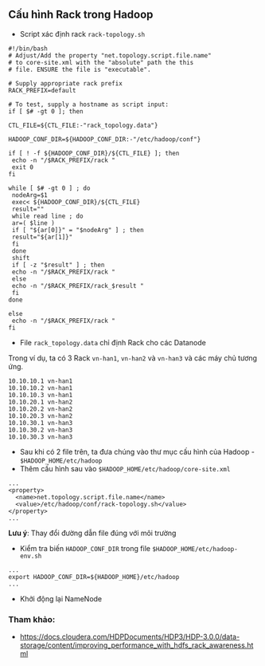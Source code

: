 ## Cấu hình Rack trong Hadoop

- Script xác định rack `rack-topology.sh`

```
#!/bin/bash
# Adjust/Add the property "net.topology.script.file.name"
# to core-site.xml with the "absolute" path the this
# file. ENSURE the file is "executable".

# Supply appropriate rack prefix
RACK_PREFIX=default

# To test, supply a hostname as script input:
if [ $# -gt 0 ]; then

CTL_FILE=${CTL_FILE:-"rack_topology.data"}

HADOOP_CONF_DIR=${HADOOP_CONF_DIR:-"/etc/hadoop/conf"} 

if [ ! -f ${HADOOP_CONF_DIR}/${CTL_FILE} ]; then
 echo -n "/$RACK_PREFIX/rack "
 exit 0
fi

while [ $# -gt 0 ] ; do
 nodeArg=$1
 exec< ${HADOOP_CONF_DIR}/${CTL_FILE}
 result=""
 while read line ; do
 ar=( $line )
 if [ "${ar[0]}" = "$nodeArg" ] ; then
 result="${ar[1]}"
 fi
 done
 shift
 if [ -z "$result" ] ; then
 echo -n "/$RACK_PREFIX/rack "
 else
 echo -n "/$RACK_PREFIX/rack_$result "
 fi
done

else
 echo -n "/$RACK_PREFIX/rack "
fi
```

- File `rack_topology.data` chỉ định Rack cho các Datanode

Trong ví dụ, ta có 3 Rack `vn-han1`, `vn-han2` và `vn-han3` và các máy chủ tương ứng.

```
10.10.10.1 vn-han1
10.10.10.2 vn-han1
10.10.10.3 vn-han1
10.10.20.1 vn-han2
10.10.20.2 vn-han2
10.10.20.3 vn-han2
10.10.30.1 vn-han3
10.10.30.2 vn-han3
10.10.30.3 vn-han3
```

- Sau khi có 2 file trên, ta đưa chúng vào thư mục cấu hình của Hadoop - `$HADOOP_HOME/etc/hadoop`
- Thêm cấu hình sau vào `$HADOOP_HOME/etc/hadoop/core-site.xml`

```
...
<property>
  <name>net.topology.script.file.name</name> 
  <value>/etc/hadoop/conf/rack-topology.sh</value>
</property>
...
```

**Lưu ý**: Thay đổi đường dẫn file đúng với môi trường

- Kiểm tra biến `HADOOP_CONF_DIR` trong file `$HADOOP_HOME/etc/hadoop-env.sh`

```
...
export HADOOP_CONF_DIR=${HADOOP_HOME}/etc/hadoop
...
```

- Khởi động lại NameNode

### Tham khảo:
- https://docs.cloudera.com/HDPDocuments/HDP3/HDP-3.0.0/data-storage/content/improving_performance_with_hdfs_rack_awareness.html
